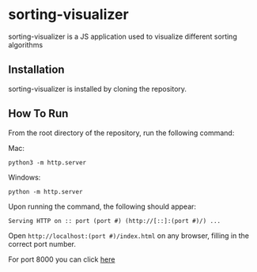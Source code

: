 # sorting-visualizer

sorting-visualizer is a JS application used to visualize different sorting algorithms
## Installation
sorting-visualizer is installed by cloning the repository.

## How To Run
From the root directory of the repository, run the following command:

Mac:
```
python3 -m http.server
```
Windows:
```
python -m http.server
```
Upon running the command, the following should appear:
```
Serving HTTP on :: port (port #) (http://[::]:(port #)/) ...
```
Open ```http://localhost:(port #)/index.html``` on any browser, filling in the correct port number.

For port 8000 you can click [here](http://localhost:8000/index.html)
